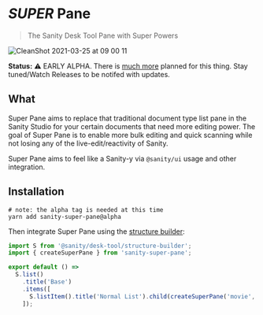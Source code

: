 # _SUPER_ Pane

> The Sanity Desk Tool Pane with Super Powers

![CleanShot 2021-03-25 at 09 00 11](https://user-images.githubusercontent.com/10551026/112476955-d2479380-8d48-11eb-842e-15f0674d29d4.gif)

**Status:** ⚠️ EARLY ALPHA. There is [much more](#1) planned for this thing. Stay tuned/Watch Releases to be notifed with updates.

## What

Super Pane aims to replace that traditional document type list pane in the Sanity Studio for your certain documents that need more editing power. The goal of Super Pane is to enable more bulk editing and quick scanning while not losing any of the live-edit/reactivity of Sanity.

Super Pane aims to feel like a Sanity-y via `@sanity/ui` usage and other integration.

## Installation

```
# note: the alpha tag is needed at this time
yarn add sanity-super-pane@alpha
```

Then integrate Super Pane using the [structure builder](https://www.sanity.io/docs/structure-builder-introduction):

```js
import S from '@sanity/desk-tool/structure-builder';
import { createSuperPane } from 'sanity-super-pane';

export default () =>
  S.list()
    .title('Base')
    .items([
      S.listItem().title('Normal List').child(createSuperPane('movie', S)),
    ]);
```
